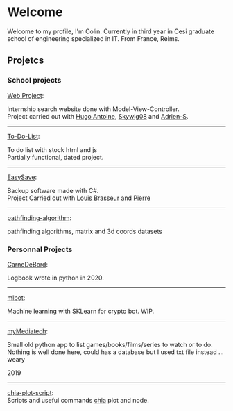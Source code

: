 # Welcome

Welcome to my profile, I'm Colin. 
Currently in third year in Cesi graduate school of engineering specialized in IT. From France, Reims.

## Projetcs

### School projects

[Web Project](https://github.com/ColinHmrl/Projet-Web):  

Internship search website done with Model-View-Controller.  
Project carried out with [Hugo Antoine](https://github.com/Hugo-Antoine), [Skywig08](https://github.com/Skywig08) and [Adrien-S](https://github.com/Adrien-S).

---

[To-Do-List](https://github.com/ColinHmrl/to-do):  

To do list with stock html and js  
Partially functional, dated project.

---

[EasySave](https://github.com/ColinHmrl/EasySave):  

Backup software made with C#.  
Project Carried out with [Louis Brasseur](https://github.com/louisbrasseur) and [Pierre](https://github.com/Pierree-A)


---

[pathfinding-algorithm](https://github.com/ColinHmrl/pathfinding-algorithm):  

pathfinding algorithms, matrix and 3d coords datasets

### Personnal Projects

[CarneDeBord](https://github.com/ColinHmrl/CarnetDeBord):

Logbook wrote in python in 2020.

---

[mlbot](https://github.com/ColinHmrl/mlbot):  

Machine learning with SKLearn for crypto bot. WIP.

---

[myMediatech](https://github.com/ColinHmrl/myMediatech):  

Small old python app to list games/books/films/series to watch or to do. Nothing is well done here, could has a database but I used txt file instead ... weary  

2019  

---


[chia-plot-script](https://github.com/ColinHmrl/chia-plot-script):  
Scripts and useful commands [chia](https://github.com/Chia-Network) plot and node.

